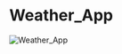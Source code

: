 # Weather_App
![Weather_App](https://user-images.githubusercontent.com/54559729/169741878-e64e7448-8bc1-47b8-a08b-3062c14d40d7.jpg)
